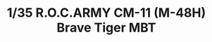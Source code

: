 ---
layout: product
title: "1/35 R.O.C.ARMY CM-11 (M-48H) Brave Tiger MBT"
price: "5100" 
desc: "Maketa"
img_path: "/assets/img/TAKO2090.webp"
brand: "N/A"
available: false
special_offer: false
new: false
soon: false
cat: "010000"
subcat: "010200"
subsubcat: "0N/A"
sifra: "TAKO2090"
popular: false
---
